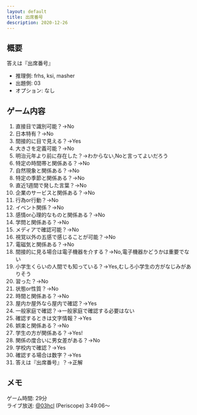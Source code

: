 ```yaml
---
layout: default
title: 出席番号
description: 2020-12-26
---
```


## 概要

答えは『出席番号』

- 推理側: frhs, ksi, masher
- 出題側: 03
- オプション: なし

## ゲーム内容

1. 直接目で識別可能？→No
2. 日本特有？→No
3. 間接的に目で見える？→Yes
4. 大きさを定義可能？→No
5. 明治元年より前に存在した？→わからない,Noと言ってよいだろう
6. 特定の時間帯と関係ある？→No
7. 自然現象と関係ある？→No
8. 特定の季節と関係ある？→No
9. 直近1週間で発した言葉？→No
10. 企業のサービスと関係ある？→No
11. 行為or行動？→No
12. イベント関係？→No
13. 感情or心理的なものと関係ある？→No
14. 学問と関係ある？→No
15. メディアで確認可能？→No
16. 視覚以外の五感で感じることが可能？→No
17. 電磁気と関係ある？→No
18. 間接的に見る場合は電子機器を介する？→No,電子機器かどうかは重要でない
19. 小学生くらいの人間でも知っている？→Yes,むしろ小学生の方がなじみがありそう
20. 習った？→No
21. 状態or性質？→No
22. 時間と関係ある？→No
23. 屋内か屋外なら屋内で確認？→Yes
24. 一般家庭で確認？→一般家庭で確認する必要はない
25. 確認するときは文字情報？→Yes
26. 娯楽と関係ある？→No
27. 学生の方が関係ある？→Yes!
28. 関係の度合いに男女差がある？→No
29. 学校内で確認？→Yes
30. 確認する場合は数字？→Yes
31. 答えは『出席番号』？→正解

## メモ

ゲーム時間: 29分  
ライブ放送: [@03hcl](https://www.periscope.tv/03hcl/1PlKQPojpoXxE?t=3h49m6s) (Periscope) 3:49:06～
